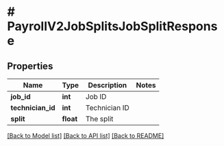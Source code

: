 # # PayrollV2JobSplitsJobSplitResponse

## Properties

Name | Type | Description | Notes
------------ | ------------- | ------------- | -------------
**job_id** | **int** | Job ID |
**technician_id** | **int** | Technician ID |
**split** | **float** | The split |

[[Back to Model list]](../../README.md#models) [[Back to API list]](../../README.md#endpoints) [[Back to README]](../../README.md)
